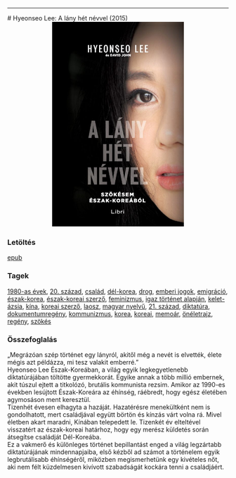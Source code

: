 <hr/>
# <a name="id_988">Hyeonseo Lee: A lány hét névvel (2015)</a>
<center><img src="https://github.com/BercziSandor/calibre_lib/raw/main/main/Hyeonseo%20Lee/A%20lany%20het%20nevvel%20%28988%29/cover.jpg" alt="cover" width="300"/></center>

### Letöltés
[epub](https://github.com/BercziSandor/calibre_lib/raw/main/main/Hyeonseo%20Lee/A%20lany%20het%20nevvel%20%28988%29/A%20lany%20het%20nevvel%20-%20Hyeonseo%20Lee.epub)

### Tagek
[1980-as évek](https://github.com/berczisandor/calibre_lib/blob/main/main/_tags/1980-as%20%c3%a9vek.md), [20. század](https://github.com/berczisandor/calibre_lib/blob/main/main/_tags/20.%20sz%c3%a1zad.md), [család](https://github.com/berczisandor/calibre_lib/blob/main/main/_tags/csal%c3%a1d.md), [dél-korea](https://github.com/berczisandor/calibre_lib/blob/main/main/_tags/d%c3%a9l-korea.md), [drog](https://github.com/berczisandor/calibre_lib/blob/main/main/_tags/drog.md), [emberi jogok](https://github.com/berczisandor/calibre_lib/blob/main/main/_tags/emberi%20jogok.md), [emigráció](https://github.com/berczisandor/calibre_lib/blob/main/main/_tags/emigr%c3%a1ci%c3%b3.md), [észak-korea](https://github.com/berczisandor/calibre_lib/blob/main/main/_tags/%c3%a9szak-korea.md), [észak-koreai szerző](https://github.com/berczisandor/calibre_lib/blob/main/main/_tags/%c3%a9szak-koreai%20szerz%c5%91.md), [feminizmus](https://github.com/berczisandor/calibre_lib/blob/main/main/_tags/feminizmus.md), [igaz történet alapján](https://github.com/berczisandor/calibre_lib/blob/main/main/_tags/igaz%20t%c3%b6rt%c3%a9net%20alapj%c3%a1n.md), [kelet-ázsia](https://github.com/berczisandor/calibre_lib/blob/main/main/_tags/kelet-%c3%a1zsia.md), [kína](https://github.com/berczisandor/calibre_lib/blob/main/main/_tags/k%c3%adna.md), [koreai szerző](https://github.com/berczisandor/calibre_lib/blob/main/main/_tags/koreai%20szerz%c5%91.md), [laosz](https://github.com/berczisandor/calibre_lib/blob/main/main/_tags/laosz.md), [magyar nyelvű](https://github.com/berczisandor/calibre_lib/blob/main/main/_tags/magyar%20nyelv%c5%b1.md), [21. század](https://github.com/berczisandor/calibre_lib/blob/main/main/_tags/21.%20sz%c3%a1zad.md), [diktatúra](https://github.com/berczisandor/calibre_lib/blob/main/main/_tags/diktat%c3%bara.md), [dokumentumregény](https://github.com/berczisandor/calibre_lib/blob/main/main/_tags/dokumentumreg%c3%a9ny.md), [kommunizmus](https://github.com/berczisandor/calibre_lib/blob/main/main/_tags/kommunizmus.md), [korea](https://github.com/berczisandor/calibre_lib/blob/main/main/_tags/korea.md), [koreai](https://github.com/berczisandor/calibre_lib/blob/main/main/_tags/koreai.md), [memoár](https://github.com/berczisandor/calibre_lib/blob/main/main/_tags/memo%c3%a1r.md), [önéletrajz](https://github.com/berczisandor/calibre_lib/blob/main/main/_tags/%c3%b6n%c3%a9letrajz.md), [regény](https://github.com/berczisandor/calibre_lib/blob/main/main/_tags/reg%c3%a9ny.md), [szökés](https://github.com/berczisandor/calibre_lib/blob/main/main/_tags/sz%c3%b6k%c3%a9s.md)

### Összefoglalás
<div>
<p>„Megrázóan ​szép történet egy lányról, akitől még a nevét is elvették, élete mégis azt példázza, mi tesz valakit emberré.”<br>Hyeonseo Lee Észak-Koreában, a világ egyik legkegyetlenebb diktatúrájában töltötte gyermekkorát. Egyike annak a több millió embernek, akit túszul ejtett a titkolózó, brutális kommunista rezsim. Amikor az 1990-es években lesújtott Észak-Koreára az éhínség, ráébredt, hogy egész életében agymosáson ment keresztül. <br>Tizenhét évesen elhagyta a hazáját. Hazatérésre menekültként nem is gondolhatott, mert családjával együtt börtön és kínzás várt volna rá. Mivel életben akart maradni, Kínában telepedett le. Tizenkét év elteltével visszatért az észak-koreai határhoz, hogy egy merész küldetés során átsegítse családját Dél-Koreába. <br>Ez a vakmerő és különleges történet bepillantást enged a világ legzártabb diktatúrájának mindennapjaiba, első kézből ad számot a történelem egyik legbrutálisabb éhínségéről, miközben megismerhetünk egy kivételes nőt, aki nem félt küzdelmesen kivívott szabadságát kockára tenni a családjáért.</p></div>


